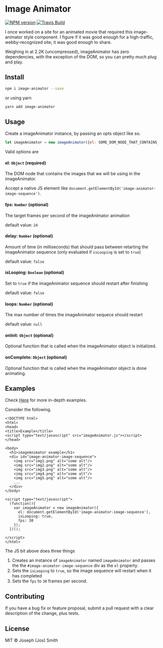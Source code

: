# Image Animator 

[![NPM version][npm-image]][npm-url]
[![Travis Build][travis-image]][travis-url]

I once worked on a site for an animated movie that required this image-animator style component. I figure if it was good enough for a high-traffic, webby-recognized site; it was good enough to share.

Weighing in at 2.2K (uncompressed), imageAnimator has zero dependencies, with the exception of the DOM, so you can pretty much plug and play. 

## Install

```sh
npm i image-animator --save
```

or using yarn

```sh
yarn add image-animator
```

## Usage

Create a imageAnimator instance, by passing an opts object like so.

```javascript
let imageAnimator = new imageAnimator({el: SOME_DOM_NODE_THAT_CONTAINS_IMAGES});
```

Valid options are 

#### el: `Object` (required)
The DOM node that contains the images that we will be using in the imageAnimator.

Accept a native JS element like `document.getElementById('image-animator-image-sequence')`.

#### fps: `Number` (optional)
The target frames per second of the imageAnimator animation

default value: `24`

#### delay: `Number` (optional)
Amount of time (in milliseconds) that should pass between retarting the imageAnimator sequence (only evaluated if `isLooping` is set to `true`)

default value: `false`

#### isLooping: `Boolean` (optional)
Set to `true` if the imageAnimator sequence should restart after finishing

default value: `false`

#### loops: `Number` (optional)
The max number of times the imageAnimator sequece should restart

default value: `null`

#### onInit: `Object` (optional)
Optional function that is called when the imageAnimator object is initialized.

#### onComplete: `Object` (optional)
Optional function that is called when the imageAnimator object is done animating.


## Examples
Check [Here](http://technicolorenvy.github.io/flipbook/) for more in-depth examples.

Consider the following.

    <!DOCTYPE html>
    <html>
    <head>
    <title>Example</title>
    <script type="text/javascript" src="imageAnimator.js"></script>
    </head>

    <body>
      <h1>imageAnimator example</h1>
      <div id="image-animator-image-sequence">
        <img src="img1.png" alt="some alt"/>
        <img src="img2.png" alt="some alt"/>
        <img src="img3.png" alt="some alt"/>
        <img src="img4.png" alt="some alt"/>
        <img src="img5.png" alt="some alt"/>
        ...
      </div>
    </body>

    <script type="text/javascript">
      (function(){
        var imageAnimator = new imageAnimator({
          el: document.getElementById('image-animator-image-sequence'),
          isLooping: true,
          fps: 30
        });
      })();

    </script>
    </html>

The JS bit above does three things

1. Creates an instance of `imageAnimator` named `imageAnimator` and passes the the `#image-animator-image-sequence` div as the `el` property.
2. Sets the `isLooping` to `true`, so the image sequence will restart when it has completed 
3. Sets the `fps` to `30` frames per second.

## Contributing
If you have a bug fix or feature proposal, submit a pull request with a clear description of the change, plus tests.

## License

MIT © Joseph (Jos) Smith

[npm-url]: https://npmjs.org/package/image-animator
[npm-image]: https://img.shields.io/npm/v/image-animator.svg?style=flat-square

[travis-url]: https://travis-ci.org/technicolorenvy/image-animator
[travis-image]: https://img.shields.io/travis/technicolorenvy/image-animator.svg?style=flat-square